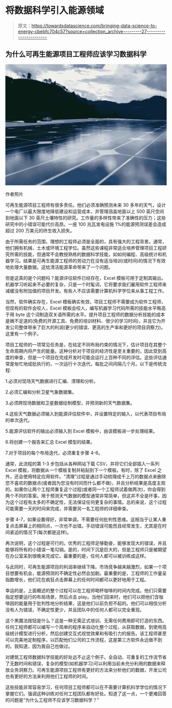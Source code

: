 # 将数据科学引入能源领域

> 原文：<https://towardsdatascience.com/bringing-data-science-to-energy-cbebfc704c57?source=collection_archive---------27----------------------->

## 为什么可再生能源项目工程师应该学习数据科学

![](img/0dc7ad2901cebbea3fb48f9b32986741.png)

作者照片

可再生能源项目工程师有很多责任。他们必须准确预测未来 30 多年的天气，设计一个电厂以最大限度地降低建设和运营成本，并管理涵盖地面以上 500 英尺空间到地面以下 30 英尺土壤特性的研究。工作量的多样性带来了准确性的压力；这些研究中的小错误可能代价高昂。一座 100 兆瓦发电设施 1%的能源预测误差会造成超过 200 万美元的终生收入损失。

由于所需任务的范围，理想的工程师必须是全面的，具有强大的工程背景。通常，他们拥有机械、土木或环境工程学位。虽然这些课程非常适合培养管理项目工程研究所需的技能，但通常不会教授熟练的数据科学技能，如如何编程、高级统计和机器学习。结果是可再生能源工程师的劳动力在没有适当培训(或时间)的情况下有效地处理大量数据。这给清洁能源革命带来了一个问题。

但是这真的是个问题吗？能源评估软件已经存在，Excel 模板可用于定制其输出。机器学习听起来不必要的复杂，只是一个时髦词，它将要求我们雇用软件工程师来减缓没有附加值的项目开发。有些人不应该需要计算机科学学位来从事工程工作。

当然，软件确实存在，Excel 模板确实有效，项目工程师不需要成为软件工程师，但现有的软件会咬人，Excel 模板会咬人，编写机器学习代码所需的技能水平略高于用 byte 这个词制造双关语所需的水平。提升项目工程师的数据分析技能的成本是微不足道的(免费的开源工具、免费的培训材料、很少的学习时间)，并且它为开发公司整体带来了巨大的利润(更少的错误、更高的生产率和更好的项目洞察力)。这里有一个例子。

项目工程师的一项常见任务是，在给定不同布局约束的情况下，估计项目在其整个生命周期内将产生的能量。这种分析对于项目的经济性是至关重要的，因此受到高度的审查，但是一个项目在完成开发时可能会运行上百种不同的评估。这些评估通常是匆忙地成批执行的，一次运行十次迭代，每批之间间隔几个月。以下是传统流程:

1.必须对现场天气数据进行汇编、清理和分析。

2.必须汇编和分析卫星气象数据集。

3.必须跨现场数据和卫星数据绘制模型，并预测新的天气数据集。

4.这些天气数据必须输入到能源评估软件中，并设置特定的输入，以代表项目布局的单次迭代。

5.能源评估软件的输出必须输入到 Excel 模板中，由该模板进一步处理结果。

6.将创建一个报告来汇总 Excel 模型的结果。

7.对于项目的每个布局迭代，必须重复步骤 4-6。

通常，此流程的第 1-3 步包括从各种网站下载 CSV，并将它们全部插入一系列 Excel 模板，将数据从一个模板复制并粘贴到下一个模板。有时，除了 Excel 之外，还会使用特定应用软件。“清理”过程是通过手动梳理成千上万的数据点来删除您不喜欢的数据点(或者因为您没有时间而什么都不做)，并且分析结果是高度主观的。如果你让两个工程师重复这个过程(或者同一个工程师试着做两次)，你会得到两个不同的答案。用于预测天气数据的模型通常非常简单，但这并不全是坏事，因为这个过程有太多的不确定性，无法保证任何更复杂的事情。总的来说，这个过程可能需要一天的时间来完成，并需要另一名工程师的详细审查。

步骤 4-7，如果设置得好，非常单调，不需要任何批判性思维。这相当于让某人重复点击屏幕上的相同点，一次也不出错。手动错误可能而且经常发生，尤其是在时间紧迫的情况下(每次都是这样)。

再次说明，这个过程是可行的。优秀的工程师足够勤奋，能够发现大的错误，并且能够将所有的小错误一笔勾销。是的，时间下沉是巨大的，但是工程师只是被期望在办公室呆到很晚来完成它。最重要的是，任何人都可以被训练成这样。

与此同时，可再生能源项目的利润率继续下降。市场竞争越来越激烈，如果一个项目想要有机会，能源预测的不确定性必然会加剧。最重要的是，工程师的工作量呈指数增长，他们花在疯狂点击屏幕上的任何时间都可以更好地用于工程。

幸运的是，上面概述的整个过程可以在工程师喝杯咖啡的时间内完成。他们只需要指定想要运行的布局场景，然后点击 play。当他们回来时，他们可以把他们含咖啡因的能量用于批判性地分析结果，这是他们以前负担不起的。他们可以相信分析没有人为错误，不确定性更少，并且团队中的任何人都可以完全重现。

这个黑魔法按钮是什么？这是一种无需正式培训、无需任何费用即可打造的东西。任何工程师都可以编写一个简单的程序来自动化整个过程，从获取数据，到使用高级统计模型进行分析，然后创建交互式视觉效果和有吸引力的报告。该工程师甚至可以完美地定制程序，以匹配他们公司的工作流程，这是第三方软件永远做不到的。我知道，因为我自己也做过。

对建筑工程师数据科学技能的好处远不止这个例子。全自动、可重复的工作流节省了无数时间和错误，复杂的模型(如机器学习)可以利用当前未充分利用的数据来释放业务洞察力。可再生能源项目工程师有更好的方法来分析他们的数据，开发公司也有更好的方法来利用他们工程师的时间。

这些技能非常容易学习，任何项目工程师都可以在不需要计算机科学学位的情况下掌握它们。强调这种训练对任何工程团队都有好处。知道了这一点，一个更难回答的问题是“为什么工程师不应该学习数据科学？”